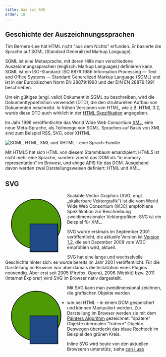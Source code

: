```yaml
---
title: Was ist SVG
order: 10
---
```


## Geschichte der Auszeichnungssprachen

Tim Berners-Lee hat HTML nicht "aus dem Nichts" erfunden. Er basierte
die Sprache auf SGML (Standard Generalized Markup Language). 

SGML ist eine Metasprache, mit deren Hilfe man verschiedene Auszeichnungssprachen 
(englisch: Markup Languages) definieren kann. SGML ist ein ISO-Standard: ISO 8879:1986 Information Processing — Text and Office Systems — Standard Generalized Markup Language (SGML) und  ist in der Europäischen Norm EN 28879:1990 und der DIN EN 28879:1991 beschrieben.

Um ein gültiges (engl. valid) Dokument in SGML zu beschreiben, wird die Dokumenttypdefinition verwendet (DTD), 
die den strukturellen Aufbau von Dokumenten beschreibt.  In frühen Versionen von HTML, wie z.B. HTML 3.2,
wurde diese DTD auch wirklich in der [HTML Skezifikation](http://www.w3.org/TR/REC-html32-19970114#dtd) angegeben.

Im Jahr 1998 veröffentlichte das World Wide Web Consortium [XML](http://www.w3.org/TR/xml/), eine neue
Meta-Sprache, als Teilmenge von SGML.  Sprachen auf Basis von XML sind
zum Beispiel RSS, SVG, oder XHTML.

![SGML, HTML, XML und XHTML - eine Sprach-Familie](/images/SGML.png)

Mit HTML5 hat sich HTML von diesem Stammbaum emanzipiert: HTML5 ist
nicht mehr eine Sprache, sondern zuerst das DOM als "in momory representation" im Browesr,
und einige APIS für das DOM. Ausgehend davon werden zwei Darstellungsweisen
definiert: HTML und XML.  


## SVG

<svg width="200" height="200" style="float:left;">
    <circle cx="100" cy="100" r="80"                 stroke="black" stroke-width="2" fill="#4e9a06" />
    <rect    x="80"   y="100" width="90" height="90" stroke="black" stroke-width="2" fill="#204a87" />
</svg>

Scalable Vector Graphics (SVG, engl. „skalierbare Vektorgrafik“) ist die vom 
World Wide Web Consortium (W3C) empfohlene Spezifikation zur Beschreibung 
zweidimensionaler Vektorgrafiken. SVG ist ein Beispiel für XML. 

SVG wurde erstmals im September 2001 veröffentlicht, die aktuelle Version
ist [Version 1.2](http://www.w3.org/TR/SVG11/), die seit Dezember 2008 vom W3C empfohlen wird, aktuell.

SVG hat eine lange und wechselvolle Geschichte hinter sich: es wurde bereits im Jahr 2001 veröffentlicht.
Für die Darstellung im Browser war aber damals die Installation eines Plugins notwendig. 
Aber erst seit 2005 (Firefox, Opera), 2006 (Webkit) bzw. 2011 (Internet Explorer) wird SVG
im Browser nativ dargestellt.

<htmlcode caption="Einbindung von SVG in HTML (Inline-SVG)">
  <svg width="200" height="200" style="float:left;">
    <circle cx="100" cy="100" r="80"                 stroke="black" stroke-width="2" fill="#4e9a06" />
    <rect    x="80"   y="100" width="90" height="90" stroke="black" stroke-width="2" fill="#204a87" />
  </svg>
</htmlcode>

Mit SVG kann man zweidimensional zeichnen, die grafischen Objekte werden
- wie bei HTML - in einem DOM gespeichert und können Manipuliert werden. Zur
Darstellung im Browser werden sie mit dem [Painters Algorithm](http://de.wikipedia.org/wiki/Painter%27s_Algorithmus) gezeichnet:
"spätere" Objekte übermalen "frühere" Objekte. Deswegen überdeckt das blaue Rechteck
im Beispiel den grünen Kreis.

Inline SVG wird heute von den aktuellen Browsersn unterstütz, siehe
[can i use](http://caniuse.com/#feat=svg-html5)
